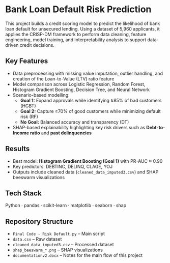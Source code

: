 # Bank Loan Default Risk Prediction

This project builds a credit scoring model to predict the likelihood of bank loan default for unsecured lending. Using a dataset of 5,960 applicants, it applies the CRISP-DM framework to perform data cleaning, feature engineering, model training, and interpretability analysis to support data-driven credit decisions.

## Key Features
- Data preprocessing with missing value imputation, outlier handling, and creation of the Loan-to-Value (LTV) ratio feature  
- Model comparison across Logistic Regression, Random Forest, Histogram Gradient Boosting, Decision Tree, and Neural Network  
- Scenario-based modelling:
  - **Goal 1:** Expand approvals while identifying ≥85% of bad customers (HGBT)
  - **Goal 2:** Capture ≥70% of good customers while minimizing default risk (RF)
  - **No Goal:** Balanced accuracy and transparency (DT)
- SHAP-based explainability highlighting key risk drivers such as **Debt-to-Income ratio** and **past delinquencies**

## Results
- Best model: **Histogram Gradient Boosting (Goal 1)** with PR-AUC ≈ 0.90  
- Key predictors: DEBTINC, DELINQ, CLAGE, YOJ  
- Outputs include cleaned data (`cleaned_data_imputed3.csv`) and SHAP beeswarm visualizations

## Tech Stack
Python · pandas · scikit-learn · matplotlib · seaborn · shap  

## Repository Structure
- `Final Code - Risk Default.py` – Main script  
- `data.csv` – Raw dataset  
- `cleaned_data_imputed3.csv` – Processed dataset  
- `shap_beeswarm_*.png` – SHAP visualizations  
- `documentationv2.docx` – Notes for the main flow of this project  
